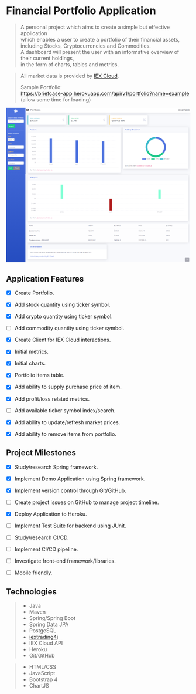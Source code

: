# Financial Portfolio Application

> A personal project which aims to create a simple but effective application  
> which enables a user to create a portfolio of their financial assets,  
> including  Stocks, Cryptocurrencies and Commodities.  
> A dashboard will present the user with an informative overview of their current holdings,  
> in the form of charts, tables and metrics.  

> All market data is provided by [IEX Cloud](https://iexcloud.io/docs/api/).
> 
> Sample Portfolio:  
> https://briefcase-app.herokuapp.com/api/v1/portfolio?name=example  
> (allow some time for loading)

![dashboard](dashboard.png)


## Application Features

- [x] Create Portfolio.
- [x] Add stock quantity using ticker symbol.
- [x] Add crypto quantity using ticker symbol.
- [ ] Add commodity quantity using ticker symbol.
- [x] Create Client for IEX Cloud interactions.
- [x] Initial metrics.
- [x] Initial charts.
- [x] Portfolio items table.
- [x] Add ability to supply purchase price of item.
- [x] Add profit/loss related metrics.
- [ ] Add available ticker symbol index/search.
- [x] Add ability to update/refresh market prices.
- [x] Add ability to remove items from portfolio.


## Project Milestones

- [x] Study/research Spring framework.
- [x] Implement Demo Application using Spring framework.
- [x] Implement version control through Git/GitHub.
- [ ] Create project issues on GitHub to manage project timeline.
- [x] Deploy Application to Heroku.
- [ ] Implement Test Suite for backend using JUnit.
- [ ] Study/research CI/CD.
- [ ] Implement CI/CD pipeline.
- [ ] Investigate front-end framework/libraries.
- [ ] Mobile friendly.


## Technologies

> * Java
> * Maven
> * Spring/Spring Boot
> * Spring Data JPA
> * PostgeSQL
> * [iextrading4j](https://github.com/WojciechZankowski/iextrading4j)
> * IEX Cloud API
> * Heroku
> * Git/GitHub

> * HTML/CSS
> * JavaScript
> * Bootstrap 4
> * ChartJS
